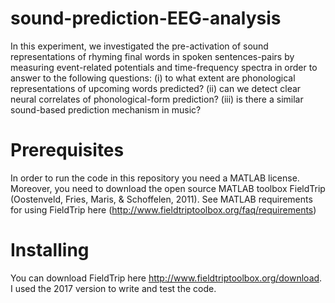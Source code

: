 # sound-prediction-EEG-analysis

In this experiment, we investigated the pre-activation of sound representations of rhyming final words in spoken sentences-pairs by measuring event-related potentials and time-frequency spectra in order to answer to the following questions: (i) to what extent are phonological representations of upcoming words predicted? (ii) can we detect clear neural correlates of phonological-form prediction? (iii) is there a similar sound-based prediction mechanism in music?

# Prerequisites

In order to run the code in this repository you need a MATLAB license. Moreover, you need to download the open source MATLAB toolbox FieldTrip (Oostenveld, Fries, Maris, & Schoffelen, 2011). See MATLAB requirements for using FieldTrip here (http://www.fieldtriptoolbox.org/faq/requirements)

# Installing

You can download FieldTrip here http://www.fieldtriptoolbox.org/download. I used the 2017 version to write and test the code.

